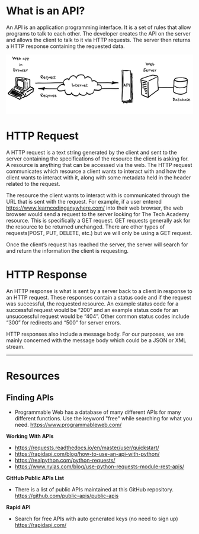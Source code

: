 # What is an API?
An API is an application programming interface. It is a set of rules that allow programs to talk to each other. The developer creates the API on the server and allows the client to talk to it via HTTP requests. The server then returns a HTTP response containing the requested data.

![image.png](/.attachments/image-b3e03ebf-9480-494b-9d90-71dd01a08e30.png)

# HTTP Request
A HTTP request is a text string generated by the client and sent to the server containing the specifications of the resource the client is asking for. A resource is anything that can be accessed via the web. The HTTP request communicates which resource a client wants to interact with and how the client wants to interact with it, along with some metadata held in the header related to the request.

The resource the client wants to interact with is communicated through the URL that is sent with the request. For example, if a user entered https://www.learncodinganywhere.com/ into their web browser, the web browser would send a request to the server looking for The Tech Academy resource. This is specifically a GET request. GET requests generally ask for the resource to be returned unchanged. There are other types of requests(POST, PUT, DELETE, etc.) but we will only be using a GET request.

Once the client’s request has reached the server, the server will search for and return the information the client is requesting. 

# HTTP Response
An HTTP response is what is sent by a server back to a client in response to an HTTP request. These responses contain a status code and if the request was successful, the requested resource. An example status code for a successful request would be “200” and an example status code for an unsuccessful request would be “404”. Other common status codes include “300” for redirects and “500” for server errors.

HTTP responses also include a message body. For our purposes, we are mainly concerned with the message body which could be a JSON or XML stream.

--- 

# Resources
## **Finding APIs**

- Programmable Web has a database of many different APIs for many different functions. Use the keyword "free" while searching for what you need. 
https://www.programmableweb.com/

**Working With APIs**
- https://requests.readthedocs.io/en/master/user/quickstart/
- https://rapidapi.com/blog/how-to-use-an-api-with-python/
- https://realpython.com/python-requests/
- https://www.nylas.com/blog/use-python-requests-module-rest-apis/

**GitHub Public APIs List**
- There is a list of public APIs maintained at this GitHub repository. https://github.com/public-apis/public-apis

**Rapid API**
- Search for free APIs with auto generated keys (no need to sign up)
https://rapidapi.com/
